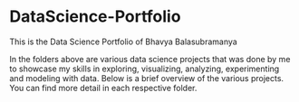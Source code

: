 # DataScience-Portfolio
This is the Data Science Portfolio of Bhavya Balasubramanya

In the folders above are various data science projects that was done by me to showcase my skills in exploring, visualizing, analyzing, experimenting and modeling with data. Below is a brief overview of the various projects. You can find more detail in each respective folder.


